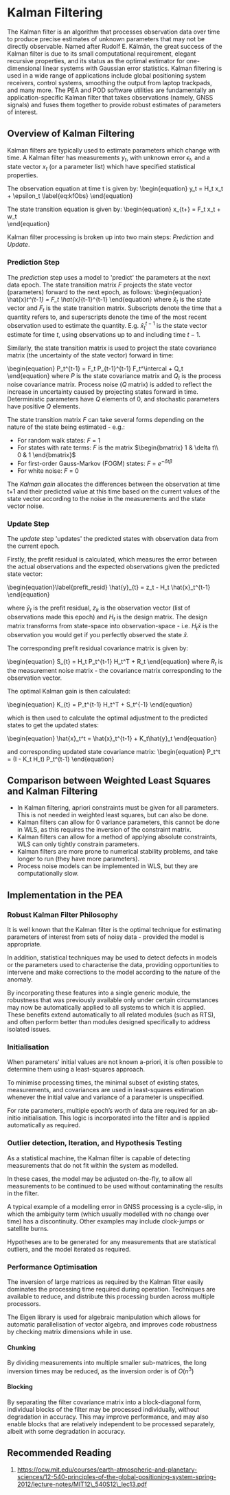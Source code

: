 
# Kalman Filtering

The Kalman filter is an algorithm that processes observation data over time to produce precise estimates of unknown parameters that may not be directly observable. Named after Rudolf E. Kálmán, the great success of the Kalman filter is due to its small computational requirement, elegant recursive properties, and its status as the optimal estimator for one-dimensional linear systems with Gaussian error statistics.
Kalman filtering is used in a wide range of applications include global positioning system receivers, control systems, smoothing the output from laptop trackpads, and many more.
The PEA and POD software utilities are fundamentally an application-specific Kalman filter that takes observations (namely, GNSS signals) and fuses them together to provide robust estimates of parameters of interest.

## Overview of Kalman Filtering

Kalman filters are typically used to estimate parameters which change with time.
A Kalman filter has measurements $y_t$, with unknown error $\epsilon_t$, and a state vector $x_t$ (or a parameter list) which have specified statistical properties.

The observation equation at time t is given by:
\begin{equation}
    y_t = H_t x_t + \epsilon_t	 \label{eq:kfObs}
\end{equation}

The state transition equation is given by:
\begin{equation}
    x_{t+} = F_t x_t + w_t	
\end{equation}

Kalman filter processing is broken up into two main steps: *Prediction* and *Update*.

### Prediction Step
The *prediction* step uses a model to 'predict' the parameters at the next data epoch. 
The state transition matrix $F$ projects the state vector (parameters) forward to the next epoch, as follows:
\begin{equation}
    \hat{x}_t^{t-1} = F_t \hat{x}_{t-1}^{t-1}
\end{equation}
where $\hat{x}_t$ is the state vector and $F_t$ is the state transition matrix. Subscripts denote the time that a quantity refers to, and superscripts denote the time of the most recent observation used to estimate the quantity. E.g. $\hat{x}_t^{t-1}$ is the state vector estimate for time $t$, using observations up to and including time $t-1$.

Similarly, the state transition matrix is used to project the state covariance matrix (the uncertainty of the state vector) forward in time:

\begin{equation}
    P_t^{t-1} = F_t P_{t-1}^{t-1} F_t^\intercal + Q_t
\end{equation}
where $P$ is the state covariance matrix and $Q_t$ is the process noise covariance matrix. Process noise ($Q$ matrix) is added to reflect the increase in uncertainty caused by projecting states forward in time. Deterministic parameters have $Q$ elements of 0, and stochastic parameters have positive $Q$ elements.

The state transition matrix $F$ can take several forms depending on the nature of the state being estimated - e.g.:

* For random walk states: $F$ = 1
* For states with rate terms: $F$ is the matrix 
    $\begin{bmatrix}
    1 & \delta t\\
    0 & 1
  \end{bmatrix}$
* For first-order Gauss-Markov (FOGM) states: $F$ = $e^{-\delta t \beta}$
* For white noise: $F$ = 0


The *Kalman gain* allocates the differences between the observation at time t+1 and their predicted value at this time based on the current values of the state vector according to the noise in the measurements and the state vector noise.

### Update Step
The *update* step 'updates' the predicted states with observation data from the current epoch.

Firstly, the prefit residual is calculated, which measures the error between the actual observations and the expected observations given the predicted state vector:

\begin{equation}\label{prefit_resid}
    \hat{y}_{t} = z_t - H_t \hat{x}_t^{t-1}
\end{equation}

where $\hat{y}_{t}$ is the prefit residual, $z_k$ is the observation vector (list of observations made this epoch) and $H_t$ is the design matrix. The design matrix transforms from state-space into observation-space - i.e. $H_t \hat{x}$ is the observation you would get if you perfectly observed the state $\hat{x}$.

The corresponding prefit residual covariance matrix is given by:

\begin{equation}
    S_{t} = H_t P_t^{t-1} H_t^T + R_t
\end{equation}
where $R_t$ is the measurement noise matrix - the covariance matrix corresponding to the observation vector.

The optimal Kalman gain is then calculated:

\begin{equation}
    K_{t} = P_t^{t-1} H_t^T + S_t^{-1}
\end{equation}

which is then used to calculate the optimal adjustment to the predicted states to get the updated states:

\begin{equation}
    \hat{x}_t^t = \hat{x}_t^{t-1} + K_t\hat{y}_t
\end{equation}

and corresponding updated state covariance matrix:
\begin{equation}
    P_t^t = (I - K_t H_t) P_t^{t-1}
\end{equation}

## Comparison between Weighted Least Squares and Kalman Filtering

* In Kalman filtering, apriori constraints must be given for all parameters. This is not needed in weighted least squares, but can also be done.
* Kalman filters can allow for 0 variance parameters, this cannot be done in WLS, as this requires the inversion of the constraint matrix.
* Kalman filters can allow for a method of applying absolute constraints, WLS can only tightly constrain parameters.
* Kalman filters are more prone to numerical stability problems, and take longer to run (they have more parameters).
* Process noise models can be implemented in WLS, but they are computationally slow.

## Implementation in the PEA

### Robust Kalman Filter Philosophy

It is well known that the Kalman filter is the optimal technique for estimating parameters of interest from sets of noisy data - provided the model is appropriate.

In addition, statistical techniques may be used to detect defects in models or the parameters used to characterise the data, providing opportunities to intervene and make corrections to the model according to the nature of the anomaly.

By incorporating these features into a single generic module, the robustness that was previously available only under certain circumstances may now be automatically applied to all systems to which it is applied. These benefits extend automatically to all related modules (such as RTS), and often perform better than modules designed specifically to address isolated issues.

### Initialisation

When parameters' initial values are not known a-priori, it is often possible to determine them using a least-squares approach.

To minimise processing times, the minimal subset of existing states, measurements, and covariances are used in least-squares estimation whenever the initial value and variance of a parameter is unspecified.

For rate parameters, multiple epoch’s worth of data are required for an ab-initio initialisation. This logic is incorporated into the filter and is applied automatically as required.

### Outlier detection, Iteration, and Hypothesis Testing

As a statistical machine, the Kalman filter is capable of detecting measurements that do not fit within the system as modelled.

In these cases, the model may be adjusted on-the-fly, to allow all measurements to be continued to be used without contaminating the results in the filter.

A typical example of a modelling error in GNSS processing is a cycle-slip, in which the ambiguity term (which usually modelled with no change over time) has a discontinuity. Other examples may include clock-jumps or satellite burns.

Hypotheses are to be generated for any measurements that are statistical outliers, and the model iterated as required.

### Performance Optimisation

The inversion of large matrices as required by the Kalman filter easily dominates the processing time required during operation. Techniques are available to reduce, and distribute this processing burden across multiple processors.

The Eigen library is used for algebraic manipulation which allows for automatic parallelisation of vector algebra, and improves code robustness by checking matrix dimensions while in use.

#### Chunking

By dividing measurements into multiple smaller sub-matrices, the long inversion times may be reduced, as the inversion order is of $O(n^3)$

#### Blocking
By separating the filter covariance matrix into a block-diagonal form, individual blocks of the filter may be processed individually, without degradation in accuracy. This may improve performance, and may also enable blocks that are relatively independent to be processed separately, albeit with some degradation in accuracy.

## Recommended Reading

1. https://ocw.mit.edu/courses/earth-atmospheric-and-planetary-sciences/12-540-principles-of-the-global-positioning-system-spring-2012/lecture-notes/MIT12\_540S12\_lec13.pdf